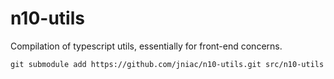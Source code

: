 # n10-utils

Compilation of typescript utils, essentially for front-end concerns.

```
git submodule add https://github.com/jniac/n10-utils.git src/n10-utils
```
